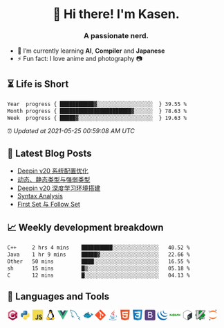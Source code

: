 <h1 align="center">👋 Hi there! I'm Kasen.</h1>
<h3 align="center">A passionate nerd.</h3>


* 🌱 I’m currently learning **AI**, **Compiler** and **Japanese**
* ⚡ Fun fact: I love anime and photography 📷


## ⏳ Life is Short

<!-- Start of Time Progress Bar -->
``` text
Year  progress { ███████████▓░░░░░░░░░░░░░░░░░░  } 39.55 %
Month progress { ███████████████████████▓░░░░░░  } 78.63 %
Week  progress { █████▓░░░░░░░░░░░░░░░░░░░░░░░░  } 19.63 %
```

⏰ *Updated at 2021-05-25 00:59:08 AM UTC*
<!-- End of Time Progress Bar -->

## 📝 Latest Blog Posts

<!-- BLOG-POST-LIST:START -->
- [Deepin v20 系统配置优化](https://blog.imkasen.com/Deepin-v20-config-opt.html)
- [动态、静态类型与强弱类型](https://blog.imkasen.com/dynamic-static-strong-weak-typing.html)
- [Deepin v20 深度学习环境搭建](https://blog.imkasen.com/deepin-v20-dl-env.html)
- [Syntax Analysis](https://blog.imkasen.com/syntax-analysis.html)
- [First Set 与 Follow Set](https://blog.imkasen.com/first-and-follow-set.html)
<!-- BLOG-POST-LIST:END -->

## 📈 Weekly development breakdown

<!--START_SECTION:waka-->
```text
C++     2 hrs 4 mins    ██████████░░░░░░░░░░░░░░░   40.52 % 
Java    1 hr 9 mins     █████▓░░░░░░░░░░░░░░░░░░░   22.66 % 
Other   50 mins         ████░░░░░░░░░░░░░░░░░░░░░   16.55 % 
sh      15 mins         █▒░░░░░░░░░░░░░░░░░░░░░░░   05.18 % 
C       12 mins         █░░░░░░░░░░░░░░░░░░░░░░░░   04.13 % 
```
<!--END_SECTION:waka-->

## 🔨 Languages and Tools

<!-- [![Top Langs](https://github-readme-stats.vercel.app/api/top-langs/?username=Kasen96&layout=compact&hide=jupyter%20notebook,html,css)](https://github.com/anuraghazra/github-readme-stats) -->

<p align="left">
<img src="https://raw.githubusercontent.com/devicons/devicon/master/icons/cplusplus/cplusplus-original.svg" alt="C++" width="25" height="25" />
<img src="https://raw.githubusercontent.com/devicons/devicon/master/icons/python/python-original.svg" alt="Python" width="25" height="25" />
<img src="https://raw.githubusercontent.com/devicons/devicon/master/icons/javascript/javascript-original.svg" alt="JavaScript" width="25" height="25" />
<img src="https://raw.githubusercontent.com/devicons/devicon/master/icons/linux/linux-original.svg" alt="Linux" width="25" height="25" />
<img src="https://raw.githubusercontent.com/devicons/devicon/master/icons/vuejs/vuejs-original.svg" alt="Vue.js" width="25" height="25" />
<img src="https://raw.githubusercontent.com/devicons/devicon/master/icons/mysql/mysql-original.svg" alt="MySQL" width="25" height="25" />
<img src="https://raw.githubusercontent.com/devicons/devicon/master/icons/docker/docker-original.svg" alt="Docker" width="25" height="25" />
<img src="https://raw.githubusercontent.com/devicons/devicon/master/icons/git/git-original.svg" alt="Git" width="25" height="25" />
<img src="https://raw.githubusercontent.com/devicons/devicon/master/icons/java/java-original.svg" alt="Java" width="25" height="25" />
<img src="https://raw.githubusercontent.com/devicons/devicon/master/icons/html5/html5-original.svg" alt="HTML5" width="25" height="25" />
<img src="https://raw.githubusercontent.com/devicons/devicon/master/icons/css3/css3-original.svg" alt="CSS3" width="25" height="25" />
<img src="https://raw.githubusercontent.com/devicons/devicon/master/icons/bootstrap/bootstrap-plain.svg" alt="Bootstrap" width="25" height="25" />
<img src="https://raw.githubusercontent.com/devicons/devicon/master/icons/jquery/jquery-original.svg" alt="jQuery" width="25" height="25" />
<img src="https://raw.githubusercontent.com/devicons/devicon/master/icons/nginx/nginx-original.svg" alt="Nginx" width="25" height="25" />
<img src="https://raw.githubusercontent.com/devicons/devicon/master/icons/bash/bash-original.svg" alt="Bash" width="25" height="25" />
<img src="https://raw.githubusercontent.com/devicons/devicon/master/icons/vim/vim-original.svg" alt="Vim" width="25" height="25" />
<img src="https://raw.githubusercontent.com/devicons/devicon/master/icons/jupyter/jupyter-original.svg" alt="Jupyter" width="25" height="25" />
</p>

